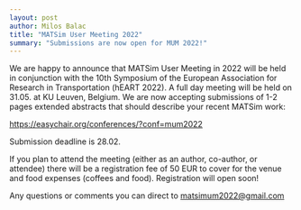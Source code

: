 ```yaml
---
layout: post
author: Milos Balac
title: "MATSim User Meeting 2022"
summary: "Submissions are now open for MUM 2022!"
---
```


We are happy to announce that MATSim User Meeting in 2022 will be held in conjunction with the
10th Symposium of the European Association for Research in Transportation (hEART 2022). A full day meeting will be held on 31.05. at KU Leuven, Belgium. We are now accepting submissions of 1-2 pages extended abstracts that should describe your recent MATSim work:

https://easychair.org/conferences/?conf=mum2022

Submission deadline is 28.02.

If you plan to attend the meeting (either as an author, co-author, or attendee) there will be a registration fee of 50 EUR to cover for the venue and food expenses (coffees and food). Registration will open soon!

Any questions or comments you can direct to matsimum2022@gmail.com
